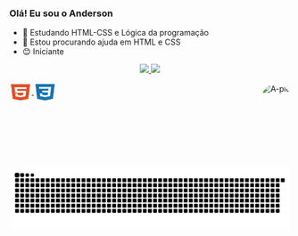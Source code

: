 ### Olá! Eu sou o Anderson

- 🌱 Estudando HTML-CSS e Lógica da programação
- 🤔 Estou procurando ajuda em HTML e CSS
- 😊 Iniciante

<div align="center">
  <a href="https://github.com/andersonzero0">
  <img height="180em" src="https://github-readme-stats.vercel.app/api?username=andersonzero0&show_icons=true&theme=outrun&include_all_commits=true&count_private=true"/>
  <img height="180em" src="https://github-readme-stats.vercel.app/api/top-langs/?username=andersonzero0&layout=compact&langs_count=7&theme=outrun"/>
</div>
  
<div style="display: inline_block"><br>
  <img align="center" alt="A-HTML" height="30" width="40" src="https://raw.githubusercontent.com/devicons/devicon/master/icons/html5/html5-plain.svg">
  <img align="center" alt="A-CSS" height="30" width="40" src="https://raw.githubusercontent.com/devicons/devicon/master/icons/css3/css3-plain.svg">
  <img align="right" alt="A-pic" height="150" style="border-radius:50px;" src="https://uploaddeimagens.com.br/images/003/508/377/original/iconperfil.jpg?1635365722">
</div>
  
##
  
![Snake animation](https://github.com/andersonzero0/andersonzero0/blob/output/github-contribution-grid-snake.svg)
